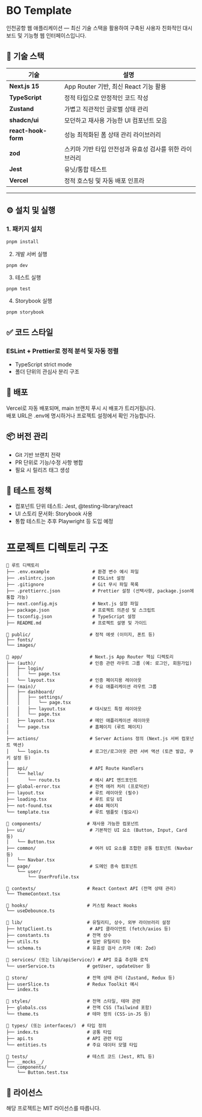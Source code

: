# BO Template

인천공항 웹 애플리케이션 — 최신 기술 스택을 활용하여 구축된 사용자 친화적인 대시보드 및 기능형 웹 인터페이스입니다.

## 🧰 기술 스택

| 기술                | 설명                                                    |
| ------------------- | ------------------------------------------------------- |
| **Next.js 15**      | App Router 기반, 최신 React 기능 활용                   |
| **TypeScript**      | 정적 타입으로 안정적인 코드 작성                        |
| **Zustand**         | 가볍고 직관적인 글로벌 상태 관리                        |
| **shadcn/ui**       | 모던하고 재사용 가능한 UI 컴포넌트 모음                 |
| **react-hook-form** | 성능 최적화된 폼 상태 관리 라이브러리                   |
| **zod**             | 스키마 기반 타입 안전성과 유효성 검사를 위한 라이브러리 |
| **Jest**            | 유닛/통합 테스트                                        |
| **Vercel**          | 정적 호스팅 및 자동 배포 인프라                         |

---

## ⚙️ 설치 및 실행

### 1. 패키지 설치

```bash
pnpm install
```

2. 개발 서버 실행

```
pnpm dev
```

3. 테스트 실행

```
pnpm test
```

4. Storybook 실행

```
pnpm storybook
```

## ✅ 코드 스타일

### ESLint + Prettier로 정적 분석 및 자동 정렬

- TypeScript strict mode
- 폴더 단위의 관심사 분리 구조

## 🚀 배포

Vercel로 자동 배포되며, main 브랜치 푸시 시 배포가 트리거됩니다. </br>
배포 URL은 .env에 명시하거나 프로젝트 설정에서 확인 가능합니다.

## 📦 버전 관리

- Git 기반 브랜치 전략
- PR 단위로 기능/수정 사항 병합
- 필요 시 릴리즈 태그 생성

## 🧪 테스트 정책

- 컴포넌트 단위 테스트: Jest, @testing-library/react
- UI 스토리 문서화: Storybook 사용
- 통합 테스트는 추후 Playwright 등 도입 예정

# 프로젝트 디렉토리 구조

```plaintext
📁 루트 디렉토리
├── .env.example                # 환경 변수 예시 파일
├── .eslintrc.json              # ESLint 설정
├── .gitignore                  # Git 무시 파일 목록
├── .prettierrc.json            # Prettier 설정 (선택사항, package.json에 통합 가능)
├── next.config.mjs             # Next.js 설정 파일
├── package.json                # 프로젝트 의존성 및 스크립트
├── tsconfig.json               # TypeScript 설정
├── README.md                   # 프로젝트 설명 및 가이드

📁 public/                      # 정적 에셋 (이미지, 폰트 등)
├── fonts/
└── images/

📁 app/                         # Next.js App Router 핵심 디렉토리
├── (auth)/                    # 인증 관련 라우트 그룹 (예: 로그인, 회원가입)
│   ├── login/
│   │   └── page.tsx
│   └── layout.tsx             # 인증 페이지용 레이아웃
├── (main)/                    # 주요 애플리케이션 라우트 그룹
│   ├── dashboard/
│   │   ├── settings/
│   │   │   └── page.tsx
│   │   ├── layout.tsx         # 대시보드 특정 레이아웃
│   │   └── page.tsx
│   ├── layout.tsx             # 메인 애플리케이션 레이아웃
│   └── page.tsx               # 홈페이지 (루트 페이지)
|
├── actions/                   # Server Actions 정의 (Next.js 서버 컴포넌트 액션)
│   └── login.ts               # 로그인/로그아웃 관련 서버 액션 (토큰 발급, 쿠키 설정 등)
|
├── api/                       # API Route Handlers
│   └── hello/
│       └── route.ts           # 예시 API 엔드포인트
├── global-error.tsx           # 전역 에러 처리 (프로덕션)
├── layout.tsx                 # 루트 레이아웃 (필수)
├── loading.tsx                # 루트 로딩 UI
├── not-found.tsx              # 404 페이지
└── template.tsx               # 루트 템플릿 (필요시)

📁 components/                 # 재사용 가능한 컴포넌트
├── ui/                        # 기본적인 UI 요소 (Button, Input, Card 등)
│   └── Button.tsx
├── common/                    # 여러 UI 요소를 조합한 공통 컴포넌트 (Navbar 등)
│   └── Navbar.tsx
└── page/                      # 도메인 종속 컴포넌트
    └── user/
        └── UserProfile.tsx

📁 contexts/                   # React Context API (전역 상태 관리)
└── ThemeContext.tsx

📁 hooks/                      # 커스텀 React Hooks
└── useDebounce.ts

📁 lib/                        # 유틸리티, 상수, 외부 라이브러리 설정
├── httpClient.ts              # API 클라이언트 (fetch/axios 등)
├── constants.ts              # 전역 상수
├── utils.ts                  # 일반 유틸리티 함수
└── schema.ts                 # 유효성 검사 스키마 (예: Zod)

📁 services/ (또는 lib/apiService/) # API 호출 추상화 로직
└── userService.ts            # getUser, updateUser 등

📁 store/                      # 전역 상태 관리 (Zustand, Redux 등)
├── userSlice.ts              # Redux Toolkit 예시
└── index.ts

📁 styles/                     # 전역 스타일, 테마 관련
├── globals.css               # 전역 CSS (Tailwind 포함)
└── theme.ts                  # 테마 정의 (CSS-in-JS 등)

📁 types/ (또는 interfaces/)  # 타입 정의
├── index.ts                  # 공통 타입
├── api.ts                    # API 관련 타입
└── entities.ts               # 주요 데이터 모델 타입

📁 tests/                      # 테스트 코드 (Jest, RTL 등)
├── __mocks__/
└── components/
    └── Button.test.tsx
```

## 📄 라이선스

해당 프로젝트는 MIT 라이선스를 따릅니다.
